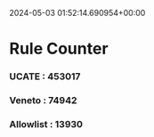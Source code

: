2024-05-03 01:52:14.690954+00:00
# Rule Counter 
 ### UCATE : 453017

 ### Veneto : 74942

 ### Allowlist : 13930